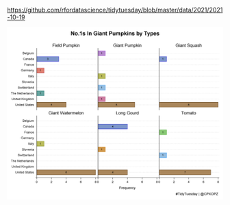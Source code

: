 https://github.com/rfordatascience/tidytuesday/blob/master/data/2021/2021-10-19

![](20211019_W43_Big_Pumpkins.png)

